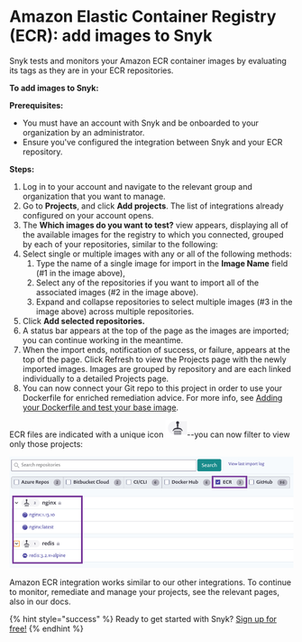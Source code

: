 # Amazon Elastic Container Registry \(ECR\): add images to Snyk

Snyk tests and monitors your Amazon ECR container images by evaluating its tags as they are in your ECR repositories.

**To add images to Snyk:**

**Prerequisites:**

* You must have an account with Snyk and be onboarded to your organization by an administrator.
* Ensure you've configured the integration between Snyk and your ECR repository.

**Steps:**

1. Log in to your account and navigate to the relevant group and organization that you want to manage. 
2. Go to **Projects**, and click **Add projects**. The list of integrations already configured on your account opens. 
3. The **Which images do you want to test?** view appears, displaying all of the available images for the registry to which you connected, grouped by each of your repositories, similar to the following:
4. Select single or multiple images with any or all of the following methods:
   1. Type the name of a single image for import in the **Image Name** field \(\#1 in the image above\),
   2. Select any of the repositories if you want to import all of the associated images \(\#2 in the image above\).
   3. Expand and collapse repositories to select multiple images \(\#3 in the image above\) across multiple repositories.
5. Click **Add selected repositories.**
6. A status bar appears at the top of the page as the images are imported; you can continue working in the meantime.
7. When the import ends, notification of success, or failure, appears at the top of the page. Click Refresh to view the Projects page with the newly imported images. Images are grouped by repository and are each linked individually to a detailed Projects page.
8. You can now connect your Git repo to this project in order to use your Dockerfile for enriched remediation advice. For more info, see [Adding your Dockerfile and test your base image](https://support.snyk.io/hc/articles/360003916218#UUID-9ab347a6-8af0-ef6c-5ebd-cec21fbfab29).

ECR files are indicated with a unique icon ![](../../../.gitbook/assets/uuid-31aa2b29-8686-5389-b5fc-1d3bd1176f9c-en.png)--you can now filter to view only those projects:

![](../../../.gitbook/assets/uuid-439e3f37-6e4f-0ffa-0c3c-63c56b45ba5a-en.png)

Amazon ECR integration works similar to our other integrations. To continue to monitor, remediate and manage your projects, see the relevant pages, also in our docs.

{% hint style="success" %}
Ready to get started with Snyk? [Sign up for free!](https://snyk.io/login?cta=sign-up&loc=footer&page=support_docs_page)
{% endhint %}

